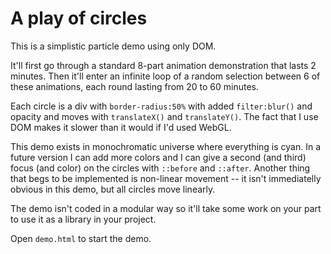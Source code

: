 # A play of circles

This is a simplistic particle demo using only DOM.

It'll first go through a standard 8-part animation demonstration that lasts 2 minutes. Then it'll enter an infinite loop of a random selection between 6 of these animations, each round lasting from 20 to 60 minutes.

Each circle is a div with `border-radius:50%` with added `filter:blur()` and opacity and moves with `translateX()` and `translateY()`. The fact that I use DOM makes it slower than it would if I'd used WebGL.

This demo exists in monochromatic universe where everything is cyan. In a future version I can add more colors and I can give a second (and third) focus (and color) on the circles with `::before` and `::after`. Another thing that begs to be implemented is non-linear movement -- it isn't immediatelly obvious in this demo, but all circles move linearly.

The demo isn't coded in a modular way so it'll take some work on your part to use it as a library in your project.

Open `demo.html` to start the demo.


